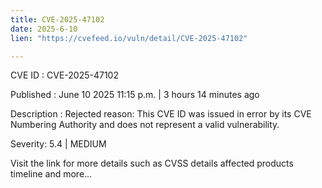 ```yaml
---
title: CVE-2025-47102
date: 2025-6-10
lien: "https://cvefeed.io/vuln/detail/CVE-2025-47102"

---
```


CVE ID : CVE-2025-47102

Published :  June 10
2025
11:15 p.m. | 3 hours
14 minutes ago

Description : Rejected reason: This CVE ID was issued in error by its CVE Numbering Authority and does not represent a valid vulnerability.

Severity: 5.4 | MEDIUM

Visit the link for more details
such as CVSS details
affected products
timeline
and more...
